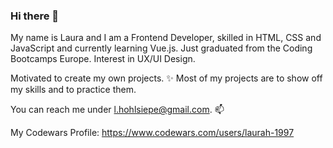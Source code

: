### Hi there 👋

My name is Laura and I am a Frontend Developer, skilled in HTML, CSS and JavaScript and currently learning Vue.js. Just graduated from the Coding Bootcamps Europe. Interest in UX/UI Design. 

Motivated to create my own projects. ✨ Most of my projects are to show off my skills and to practice them.

You can reach me under l.hohlsiepe@gmail.com. :mailbox:

My Codewars Profile: https://www.codewars.com/users/laurah-1997

<!--
**laurahohlsiepe/laurahohlsiepe** is a ✨ _special_ ✨ repository because its `README.md` (this file) appears on your GitHub profile.

Here are some ideas to get you started:

- 🔭 I’m currently working on my coding skills.
- 🌱 I’m currently learning HTML and CSS.
- 👯 I’m looking to collaborate on ...
- 🤔 I’m looking for help with ...
- 💬 Ask me about ...
- 📫 How to reach me: l.hohlsiepe@gmail.com
- 😄 Pronouns: Her/She
- ⚡ Fun fact:...
-->
